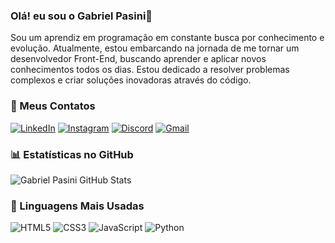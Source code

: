 ### Olá! eu sou o Gabriel Pasini👋
 Sou um aprendiz em programação em constante busca por conhecimento e evolução. Atualmente, estou embarcando na jornada de me tornar um desenvolvedor Front-End, buscando aprender e aplicar novos conhecimentos todos os dias. Estou dedicado a resolver problemas complexos e criar soluções inovadoras através do código.


### 🛜 Meus Contatos
[![LinkedIn](https://img.shields.io/badge/LinkedIn-0077B5?style=for-the-badge&logo=linkedin&logoColor=white)](https://www.linkedin.com/in/gabrielpasini02/)
[![Instagram](https://img.shields.io/badge/-Instagram-%23E4405F?style=for-the-badge&logo=instagram&logoColor=white)](https://www.instagram.com/pasinixx/)
[![Discord](https://img.shields.io/badge/Discord-7289DA?style=for-the-badge&logo=discord&logoColor=white)](https://discord.com/channels/@pasinii/)
[![Gmail](https://img.shields.io/badge/Gmail-333333?style=for-the-badge&logo=gmail&logoColor=red)](mailto:gabrielpasini20221@gmail.com)

### 📊 Estatísticas no GitHub
![Gabriel Pasini GitHub Stats](https://github-readme-stats.vercel.app/api?username=GabrielPasini02&theme=tokyonight)

### 🚀 Linguagens Mais Usadas
![HTML5](https://img.shields.io/badge/HTML5-E34F26?style=for-the-badge&logo=html5&logoColor=white)
![CSS3](https://img.shields.io/badge/CSS3-1572B6?style=for-the-badge&logo=css3&logoColor=white)
![JavaScript](https://img.shields.io/badge/JavaScript-F7DF1E?style=for-the-badge&logo=javascript&logoColor=black)
![Python](https://img.shields.io/badge/python-3670A0?style=for-the-badge&logo=python&logoColor=ffdd54)
